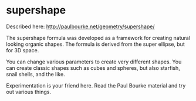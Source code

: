 # supershape

Described here: http://paulbourke.net/geometry/supershape/

The supershape formula was developed as a framework for creating
natural looking organic shapes.  The formula is derived from the
super ellipse, but for 3D space.

You can change various parameters to create very different shapes.
You can create classic shapes such as cubes and spheres, but  also
starfish, snail shells, and the like.

Experimentation is your friend here.  Read the Paul Bourke material
and try out various things.